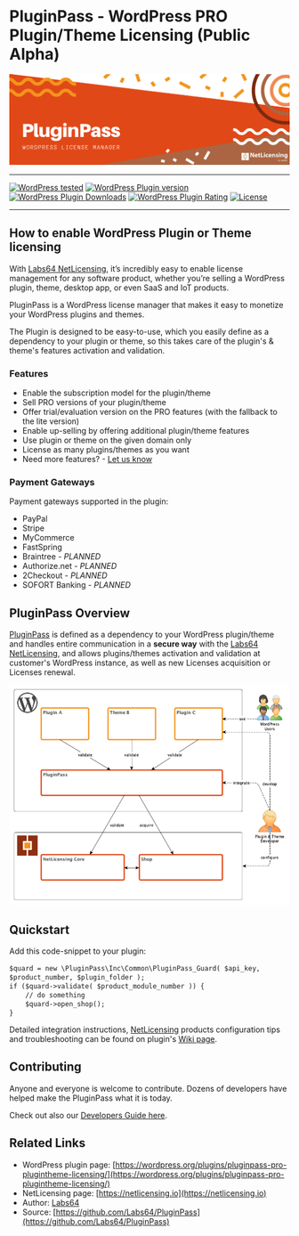 # PluginPass - WordPress PRO Plugin/Theme Licensing (Public Alpha)

<p align="center"><img src="https://raw.githubusercontent.com/Labs64/PluginPass/master/assets/banner-1544x500.png" alt="PluginPass - WordPress PRO Plugin/Theme Licensing"></p>

---

[![WordPress tested](https://img.shields.io/wordpress/v/pluginpass-pro-plugintheme-licensing.svg?style=flat-square)](https://wordpress.org/plugins/PluginPass/)
[![WordPress Plugin version](https://img.shields.io/wordpress/plugin/v/pluginpass-pro-plugintheme-licensing.svg?style=flat-square)](https://wordpress.org/plugins/PluginPass/)
[![WordPress Plugin Downloads](https://img.shields.io/wordpress/plugin/dt/pluginpass-pro-plugintheme-licensing.svg?style=flat-square)](https://wordpress.org/plugins/PluginPass/)
[![WordPress Plugin Rating](https://img.shields.io/wordpress/plugin/r/pluginpass-pro-plugintheme-licensing.svg?style=flat-square)](https://wordpress.org/plugins/PluginPass/)
[![License](https://img.shields.io/badge/license-GPLv2-red.svg?style=flat-square)](https://opensource.org/licenses/GPL-2.0)


---

## How to enable WordPress Plugin or Theme licensing

With [Labs64 NetLicensing](https://netlicensing.io), it’s incredibly easy to enable license management for any software product, whether you’re selling a WordPress plugin, theme, desktop app, or even SaaS and IoT products.

PluginPass is a WordPress license manager that makes it easy to monetize your WordPress plugins and themes.

The Plugin is designed to be easy-to-use, which you easily define as a dependency to your plugin or theme, so this takes care of the plugin's & theme's features activation and validation.

### Features

* Enable the subscription model for the plugin/theme
* Sell PRO versions of your plugin/theme
* Offer trial/evaluation version on the PRO features (with the fallback to the lite version)
* Enable up-selling by offering additional plugin/theme features
* Use plugin or theme on the given domain only
* License as many plugins/themes as you want
* Need more features? - [Let us know](https://github.com/Labs64/PluginPass/issues)

### Payment Gateways

Payment gateways supported in the plugin:

* PayPal
* Stripe
* MyCommerce
* FastSpring
* Braintree - *PLANNED*
* Authorize.net - *PLANNED*
* 2Checkout - *PLANNED*
* SOFORT Banking - *PLANNED*

## PluginPass Overview

[PluginPass](https://wordpress.org/plugins/pluginpass-pro-plugintheme-licensing/) is defined as a dependency to your WordPress plugin/theme and handles entire communication in a **secure way** with the [Labs64 NetLicensing](https://netlicensing.io), and allows plugins/themes activation and validation at customer's WordPress instance, as well as new Licenses acquisition or Licenses renewal.

![NetLicensing / WordPress Overview](https://github.com/Labs64/PluginPass/blob/master/docs/pluginpass-overview.png)

## Quickstart

Add this code-snippet to your plugin:
```
$quard = new \PluginPass\Inc\Common\PluginPass_Guard( $api_key, $product_number, $plugin_folder );
if ($quard->validate( $product_module_number )) {
    // do something
    $quard->open_shop();
}
```

Detailed integration instructions, [ NetLicensing](https://netlicensing.io) products configuration tips and troubleshooting can be found on plugin's [Wiki page](https://github.com/Labs64/PluginPass/wiki).


## Contributing

Anyone and everyone is welcome to contribute. Dozens of developers have helped make the PluginPass what it is today.

Check out also our [Developers Guide here](https://github.com/Labs64/PluginPass/wiki/Developers-Guide).


## Related Links

* WordPress plugin page: [https://wordpress.org/plugins/pluginpass-pro-plugintheme-licensing/](https://wordpress.org/plugins/pluginpass-pro-plugintheme-licensing/)
* NetLicensing page: [https://netlicensing.io](https://netlicensing.io)
* Author: [Labs64](https://www.labs64.com)
* Source: [https://github.com/Labs64/PluginPass](https://github.com/Labs64/PluginPass)
